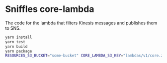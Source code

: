 # Sniffles core-lambda

The code for the lambda that filters Kinesis messages and publishes them to SNS.

```sh
yarn install
yarn test
yarn build
yarn package
RESOURCES_S3_BUCKET="some-bucket" CORE_LAMBDA_S3_KEY="lambdas/v1/core.zip" yarn upload
```
